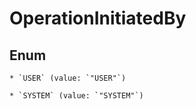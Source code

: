 
# OperationInitiatedBy

## Enum


    * `USER` (value: `"USER"`)

    * `SYSTEM` (value: `"SYSTEM"`)



